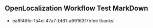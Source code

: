 ## OpenLocalization Workflow Test MarkDown
* ea8f46fe-154d-47a7-bf61-a99163f7bfee thanks!

<!--HONumber=Aug16_HO3-->


